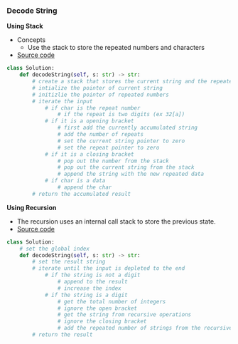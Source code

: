 ### Decode String
**Using Stack**
- Concepts
    - Use the stack to store the repeated numbers and characters 
- [Source code](source/stack.py)
```python
class Solution:
    def decodeString(self, s: str) -> str:
        # create a stack that stores the current string and the repeated number
        # intialize the pointer of current string
        # initizlie the pointer of repeated numbers
        # iterate the input
            # if char is the repeat number
                # if the repeat is two digits (ex 32[a])
            # if it is a opening bracket
                # first add the currently accumulated string
                # add the number of repeats
                # set the current string pointer to zero
                # set the repeat pointer to zero
            # if it is a closing bracket
                # pop out the number from the stack
                # pop out the current string from the stack
                # append the string with the new repeated data
            # if char is a data
                # append the char
        # return the accumulated result
```

**Using Recursion**
- The recursion uses an internal call stack to store the previous state.
- [Source code](source/recursive.py)

```python
class Solution:
    # set the global index
    def decodeString(self, s: str) -> str:
        # set the result string
        # iterate until the input is depleted to the end
            # if the string is not a digit
                # append to the result
                # increase the index
            # if the string is a digit
                # get the total number of integers
                # ignore the open bracket
                # get the string from recursive operations
                # ignore the closing bracket
                # add the repeated number of strings from the recursive function
        # return the result
```
